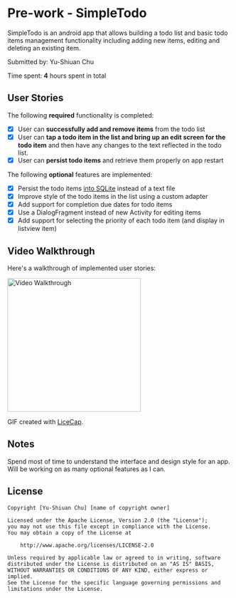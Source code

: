 # Pre-work - SimpleTodo

SimpleTodo is an android app that allows building a todo list and basic todo items management functionality including adding new items, editing and deleting an existing item.

Submitted by: Yu-Shiuan Chu

Time spent: **4** hours spent in total

## User Stories

The following **required** functionality is completed:

* [x] User can **successfully add and remove items** from the todo list
* [x] User can **tap a todo item in the list and bring up an edit screen for the todo item** and then have any changes to the text reflected in the todo list.
* [x] User can **persist todo items** and retrieve them properly on app restart

The following **optional** features are implemented:

* [x] Persist the todo items [into SQLite](http://guides.codepath.com/android/Persisting-Data-to-the-Device#sqlite) instead of a text file
* [x] Improve style of the todo items in the list using a custom adapter
* [x] Add support for completion due dates for todo items
* [x] Use a DialogFragment instead of new Activity for editing items
* [x] Add support for selecting the priority of each todo item (and display in listview item)

## Video Walkthrough 

Here's a walkthrough of implemented user stories:

<img src='http://i.imgur.com/wVPR9FA.gifv' title='Video Walkthrough' width="300" alt='Video Walkthrough' />


GIF created with [LiceCap](http://www.cockos.com/licecap/).

## Notes

Spend most of time to understand the interface and design style for an app. Will be working on as many optional features as I can.

## License

    Copyright [Yu-Shiuan Chu] [name of copyright owner]

    Licensed under the Apache License, Version 2.0 (the "License");
    you may not use this file except in compliance with the License.
    You may obtain a copy of the License at

        http://www.apache.org/licenses/LICENSE-2.0

    Unless required by applicable law or agreed to in writing, software
    distributed under the License is distributed on an "AS IS" BASIS,
    WITHOUT WARRANTIES OR CONDITIONS OF ANY KIND, either express or implied.
    See the License for the specific language governing permissions and
    limitations under the License.
